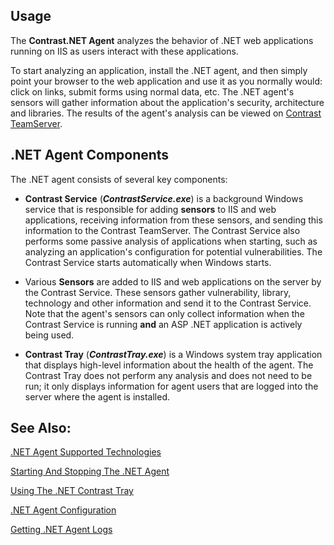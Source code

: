 <!--
title: ".NET Agent Overview"
description: "Overview of the .NET agent"
-->

## Usage

The **Contrast.NET Agent** analyzes the behavior of .NET web applications running on IIS as users interact with these applications.

To start analyzing an application, install the .NET agent, and then simply point your browser to the web application and use it as you normally would: click on links, submit forms using normal data, etc. The .NET agent's sensors will gather information about the application's security, architecture and libraries. The results of the agent's analysis can be viewed on [Contrast TeamServer](https://app.contrastsecurity.com).


## .NET Agent Components

The .NET agent consists of several key components:

* **Contrast Service** (***ContrastService.exe***) is a background Windows service that is responsible for adding **sensors** to IIS and web applications, receiving information from these sensors, and sending this information to the Contrast TeamServer. The Contrast Service also performs some passive analysis of applications when starting, such as analyzing an application's configuration for potential vulnerabilities. The Contrast Service starts automatically when Windows starts.

* Various **Sensors** are added to IIS and web applications on the server by the Contrast Service. These sensors gather vulnerability, library, technology and other information and send it to the Contrast Service. Note that the agent's sensors can only collect information when the Contrast Service is running **and** an ASP .NET application is actively being used.

* **Contrast Tray** (***ContrastTray.exe***) is a Windows system tray application that displays high-level information about the health of the agent. The Contrast Tray does not perform any analysis and does not need to be run; it only displays information for agent users that are logged into the server where the agent is installed.


## See Also:

[.NET Agent Supported Technologies](user_netfaq.html#supp)

[Starting And Stopping The .NET Agent](user_netfaq.html#start)

[Using The .NET Contrast Tray](user_netfaq.html#tray)

[.NET Agent Configuration](user_netconfig.html#config)

[Getting .NET Agent Logs](user_netfaq.html#logs)
